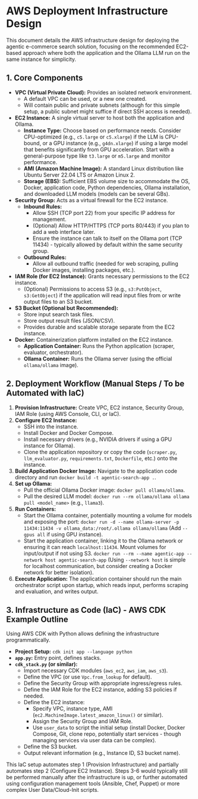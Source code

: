 # AWS Deployment Infrastructure Design

This document details the AWS infrastructure design for deploying the agentic e-commerce search solution, focusing on the recommended EC2-based approach where both the application and the Ollama LLM run on the same instance for simplicity.

## 1. Core Components

*   **VPC (Virtual Private Cloud):** Provides an isolated network environment.
    *   A default VPC can be used, or a new one created.
    *   Will contain public and private subnets (although for this simple setup, a public subnet might suffice if direct SSH access is needed).
*   **EC2 Instance:** A single virtual server to host both the application and Ollama.
    *   **Instance Type:** Choose based on performance needs. Consider CPU-optimized (e.g., `c5.large` or `c5.xlarge`) if the LLM is CPU-bound, or a GPU instance (e.g., `g4dn.xlarge`) if using a large model that benefits significantly from GPU acceleration. Start with a general-purpose type like `t3.large` or `m5.large` and monitor performance.
    *   **AMI (Amazon Machine Image):** A standard Linux distribution like Ubuntu Server 22.04 LTS or Amazon Linux 2.
    *   **Storage (EBS):** Sufficient EBS volume size to accommodate the OS, Docker, application code, Python dependencies, Ollama installation, and downloaded LLM models (models can be several GBs).
*   **Security Group:** Acts as a virtual firewall for the EC2 instance.
    *   **Inbound Rules:**
        *   Allow SSH (TCP port 22) from your specific IP address for management.
        *   (Optional) Allow HTTP/HTTPS (TCP ports 80/443) if you plan to add a web interface later.
        *   Ensure the instance can talk to itself on the Ollama port (TCP 11434) - typically allowed by default within the same security group.
    *   **Outbound Rules:**
        *   Allow all outbound traffic (needed for web scraping, pulling Docker images, installing packages, etc.).
*   **IAM Role (for EC2 Instance):** Grants necessary permissions to the EC2 instance.
    *   (Optional) Permissions to access S3 (e.g., `s3:PutObject`, `s3:GetObject`) if the application will read input files from or write output files to an S3 bucket.
*   **S3 Bucket (Optional but Recommended):**
    *   Store input search task files.
    *   Store output result files (JSON/CSV).
    *   Provides durable and scalable storage separate from the EC2 instance.
*   **Docker:** Containerization platform installed on the EC2 instance.
    *   **Application Container:** Runs the Python application (scraper, evaluator, orchestrator).
    *   **Ollama Container:** Runs the Ollama server (using the official `ollama/ollama` image).

## 2. Deployment Workflow (Manual Steps / To be Automated with IaC)

1.  **Provision Infrastructure:** Create VPC, EC2 instance, Security Group, IAM Role (using AWS Console, CLI, or IaC).
2.  **Configure EC2 Instance:**
    *   SSH into the instance.
    *   Install Docker and Docker Compose.
    *   Install necessary drivers (e.g., NVIDIA drivers if using a GPU instance for Ollama).
    *   Clone the application repository or copy the code (`scraper.py`, `llm_evaluator.py`, `requirements.txt`, `Dockerfile`, etc.) onto the instance.
3.  **Build Application Docker Image:** Navigate to the application code directory and run `docker build -t agentic-search-app .`.
4.  **Set up Ollama:**
    *   Pull the official Ollama Docker image: `docker pull ollama/ollama`.
    *   Pull the desired LLM model: `docker run --rm ollama/ollama ollama pull <model_name>` (e.g., `llama3`).
5.  **Run Containers:**
    *   Start the Ollama container, potentially mounting a volume for models and exposing the port: `docker run -d --name ollama-server -p 11434:11434 -v ollama_data:/root/.ollama ollama/ollama` (Add `--gpus all` if using GPU instance).
    *   Start the application container, linking it to the Ollama network or ensuring it can reach `localhost:11434`. Mount volumes for input/output if not using S3. `docker run --rm --name agentic-app --network host agentic-search-app` (Using `--network host` is simple for localhost communication, but consider creating a Docker network for better isolation).
6.  **Execute Application:** The application container should run the main orchestrator script upon startup, which reads input, performs scraping and evaluation, and writes output.

## 3. Infrastructure as Code (IaC) - AWS CDK Example Outline

Using AWS CDK with Python allows defining the infrastructure programmatically.

*   **Project Setup:** `cdk init app --language python`
*   **`app.py`:** Entry point, defines stacks.
*   **`cdk_stack.py` (or similar):**
    *   Import necessary CDK modules (`aws_ec2`, `aws_iam`, `aws_s3`).
    *   Define the VPC (or use `Vpc.from_lookup` for default).
    *   Define the Security Group with appropriate ingress/egress rules.
    *   Define the IAM Role for the EC2 instance, adding S3 policies if needed.
    *   Define the EC2 instance:
        *   Specify VPC, instance type, AMI (`ec2.MachineImage.latest_amazon_linux()` or similar).
        *   Assign the Security Group and IAM Role.
        *   Use `user_data` to script the initial setup (install Docker, Docker Compose, Git, clone repo, potentially start services - though managing services via user data can be complex).
    *   Define the S3 bucket.
    *   Output relevant information (e.g., Instance ID, S3 bucket name).

This IaC setup automates step 1 (Provision Infrastructure) and partially automates step 2 (Configure EC2 Instance). Steps 3-6 would typically still be performed manually after the infrastructure is up, or further automated using configuration management tools (Ansible, Chef, Puppet) or more complex User Data/Cloud-Init scripts.
